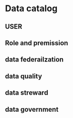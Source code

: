 # Data catalog 
## USER 
## Role and premission 
## data federailzation 
## data quality 
## data streward 
## data government 